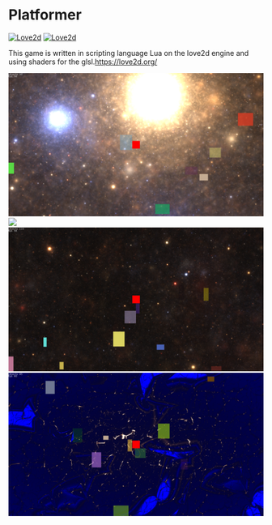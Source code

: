 # Platformer
[![Love2d](https://img.shields.io/badge/love2d-engine-brightgreen.svg)](https://love2d.org/)
[![Love2d](https://img.shields.io/badge/license-ZLIB-blue.svg?style=plastic)](https://github.com/superdub/Platformer/blob/master/LICENSE)

This game is written in scripting language Lua on the love2d engine and using shaders for the glsl.https://love2d.org/


<img src = "https://github.com/superdub/Platformer/blob/master/scrinshot.png" width = "800">

<img src = "https://github.com/superdub/Platformer/blob/master/scrinshot2.png" width = "800">

<img src = "https://github.com/superdub/Platformer/blob/master/scrinshot3.png" width = "800">

<img src = "https://github.com/superdub/Platformer/blob/master/scrinshot4.png" width = "800">
